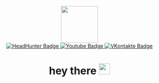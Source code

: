 <div id="header" align="center">
  <img src="https://media.giphy.com/media/SYHz66JfYHbBtZXjHy/giphy.gif" width="100"/>
</div>

<div align="center" id="badges">
  <a href="https://ukhta.hh.ru/resume/0aa65e24ff09c11c290039ed1f48354237776c">
  <img src="https://img.shields.io/badge/-HeadHunter-red?&style=for-the-badge&logo=HH" alt="HeadHunter Badge"/>
  </a>
  <a href="https://www.youtube.com/channel/UCPID8_zgEIlsvyIQlR8LVPw">
  <img src="https://img.shields.io/badge/YouTube-red?style=for-the-badge&logo=youtube&logoColor=white" alt="Youtube Badge"/>
  </a>
  <a href="https://vk.com/arturyas">
  <img src="https://img.shields.io/badge/VKontakte-blue?style=for-the-badge&logo=vk&logoColor=white" alt="VKontakte Badge"/>
   </a>
  
</div>
<div align="center" id = "view_count">
<img src="https://komarev.com/ghpvc/?username=ArsenKakasyan&style=flat-square&color=blue" alt=""/>
</div>

<div align="center" id = "hello">
<h1>
  hey there
  <img src="https://media.giphy.com/media/hvRJCLFzcasrR4ia7z/giphy.gif" width="30px"/>
</h1>
</div>
